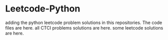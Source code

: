 # Leetcode-Python
adding the python leetcode problem solutions in this repositories. 
The code files are here.
all CTCI problems solutions are here.
some leetcode solutions are here.






















































































































































































































































































































































































































































































































































































































































































